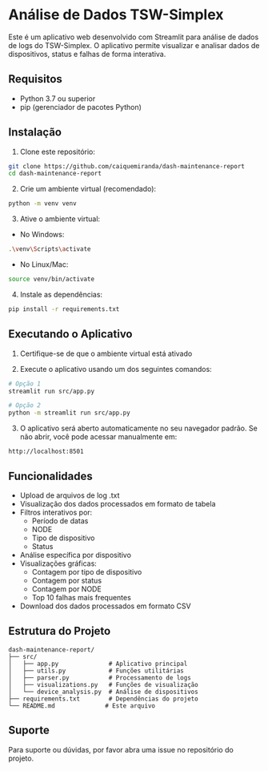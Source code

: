 # Análise de Dados TSW-Simplex

Este é um aplicativo web desenvolvido com Streamlit para análise de dados de logs do TSW-Simplex. O aplicativo permite visualizar e analisar dados de dispositivos, status e falhas de forma interativa.

## Requisitos

- Python 3.7 ou superior
- pip (gerenciador de pacotes Python)

## Instalação

1. Clone este repositório:
```bash
git clone https://github.com/caiquemiranda/dash-maintenance-report
cd dash-maintenance-report
```

2. Crie um ambiente virtual (recomendado):
```bash
python -m venv venv
```

3. Ative o ambiente virtual:
- No Windows:
```bash
.\venv\Scripts\activate
```
- No Linux/Mac:
```bash
source venv/bin/activate
```

4. Instale as dependências:
```bash
pip install -r requirements.txt
```

## Executando o Aplicativo

1. Certifique-se de que o ambiente virtual está ativado

2. Execute o aplicativo usando um dos seguintes comandos:
```bash
# Opção 1
streamlit run src/app.py

# Opção 2
python -m streamlit run src/app.py
```

3. O aplicativo será aberto automaticamente no seu navegador padrão. Se não abrir, você pode acessar manualmente em:
```
http://localhost:8501
```

## Funcionalidades

- Upload de arquivos de log .txt
- Visualização dos dados processados em formato de tabela
- Filtros interativos por:
  - Período de datas
  - NODE
  - Tipo de dispositivo
  - Status
- Análise específica por dispositivo
- Visualizações gráficas:
  - Contagem por tipo de dispositivo
  - Contagem por status
  - Contagem por NODE
  - Top 10 falhas mais frequentes
- Download dos dados processados em formato CSV

## Estrutura do Projeto

```
dash-maintenance-report/
├── src/
│   ├── app.py              # Aplicativo principal
│   ├── utils.py            # Funções utilitárias
│   ├── parser.py           # Processamento de logs
│   ├── visualizations.py   # Funções de visualização
│   └── device_analysis.py  # Análise de dispositivos
├── requirements.txt        # Dependências do projeto
└── README.md              # Este arquivo
```

## Suporte

Para suporte ou dúvidas, por favor abra uma issue no repositório do projeto.
